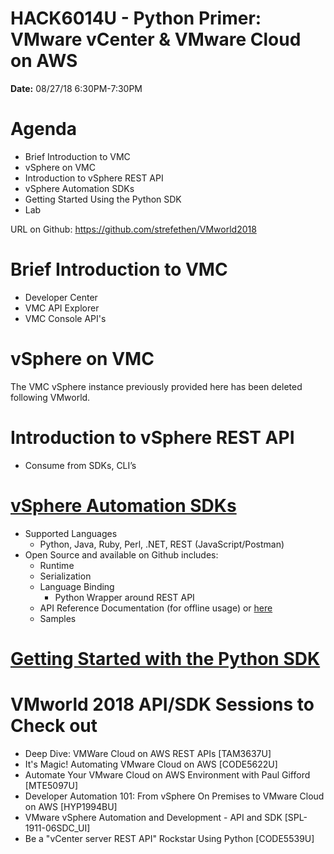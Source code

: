 # HACK6014U - Python Primer: VMware vCenter & VMware Cloud on AWS
**Date:** 08/27/18 6:30PM-7:30PM

# Agenda
* Brief Introduction to VMC
* vSphere on VMC
* Introduction to vSphere REST API
* vSphere Automation SDKs
* Getting Started Using the Python SDK
* Lab

URL on Github: https://github.com/strefethen/VMworld2018

# Brief Introduction to VMC
* Developer Center
* VMC API Explorer
* VMC Console API's

# vSphere on VMC
The VMC vSphere instance previously provided here has been deleted following VMworld.

# Introduction to vSphere REST API
* Consume from SDKs, CLI’s

# [vSphere Automation SDKs](https://vmware.github.io/vsphere-automation-sdk/)
* Supported Languages
    * Python, Java, Ruby, Perl, .NET, REST (JavaScript/Postman)
* Open Source and available on Github includes:
    * Runtime
    * Serialization
    * Language Binding
        * Python Wrapper around REST API
    * API Reference Documentation (for offline usage) or [here](http://vmware.github.io/vsphere-automation-sdk-python/vsphere/cloud/)
    * Samples

# [Getting Started with the Python SDK](lab.md)

# VMworld 2018 API/SDK Sessions to Check out
* Deep Dive: VMWare Cloud on AWS REST APIs [TAM3637U]
* It's Magic! Automating VMware Cloud on AWS [CODE5622U]
* Automate Your VMware Cloud on AWS Environment with Paul Gifford [MTE5097U]
* Developer Automation 101: From vSphere On Premises to VMware Cloud on AWS [HYP1994BU]
* VMware vSphere Automation and Development - API and SDK [SPL-1911-06SDC_UI]
* Be a "vCenter server REST API" Rockstar Using Python [CODE5539U]

